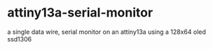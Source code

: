 # attiny13a-serial-monitor
a single data wire, serial monitor on an attiny13a using a 128x64 oled ssd1306

